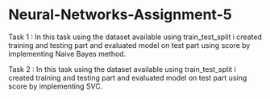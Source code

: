 # Neural-Networks-Assignment-5

Task 1 : In this task using the dataset available using train_test_split i created training and testing part and evaluated model on test part using score by implementing Naive Bayes method.


Task 2 : In this task using the dataset available using train_test_split i created training and testing part and evaluated model on test part using score by implementing SVC.
